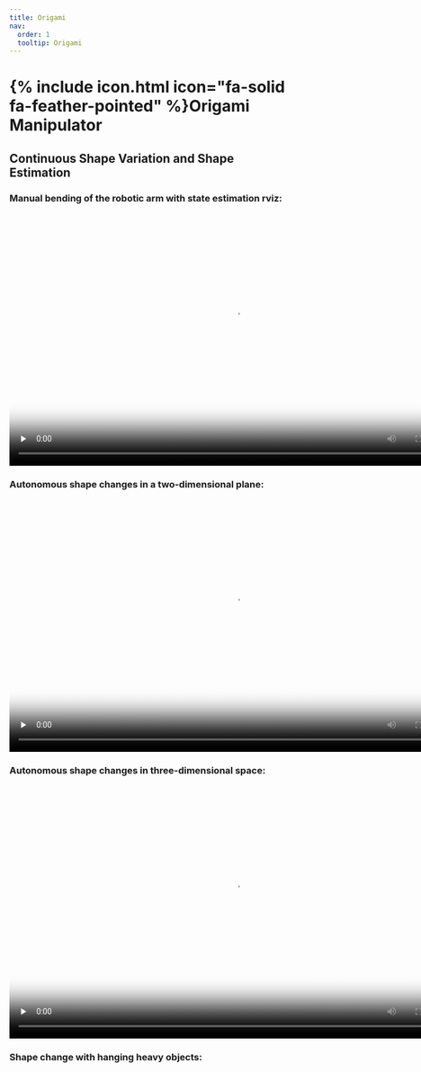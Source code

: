 ```yaml
---
title: Origami
nav:
  order: 1
  tooltip: Origami
---
```


# {% include icon.html icon="fa-solid fa-feather-pointed" %}Origami Manipulator

## Continuous Shape Variation and Shape Estimation

### Manual bending of the robotic arm with state estimation rviz:
 
<video id="video" controls="controls" width="800" height="450" preload="none" poster="封面">
      <source id="mp4" src="./0_1-manual_manipulation.mp4" type="video/mp4">
</video>



### Autonomous shape changes in a two-dimensional plane:
 
<video id="video" controls="controls" width="800" height="450" preload="none" poster="封面">
      <source id="mp4" src="./1_2-2D_shape_transition.mp4" type="video/mp4">
</video>


### Autonomous shape changes in three-dimensional space:
 
<video id="video" controls="controls" width="800" height="450" preload="none" poster="封面">
      <source id="mp4" src="./1-3-3D_singleSection_2.mp4" type="video/mp4">
</video>


###  Shape change with hanging heavy objects:
 
